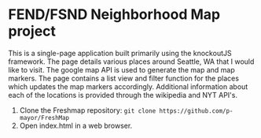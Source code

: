 # FEND/FSND Neighborhood Map project

This is a single-page application built primarily using the knockoutJS framework. The page details various places around Seattle, WA that I would like to visit. The google map API is used to generate the map and map markers. The page contains a list view and filter function for the places which updates the map markers accordingly. Additional information about each of the locations is provided through the wikipedia and NYT API's. 

1. Clone the Freshmap repository: ```git clone https://github.com/p-mayor/FreshMap```
2. Open index.html in a web browser.